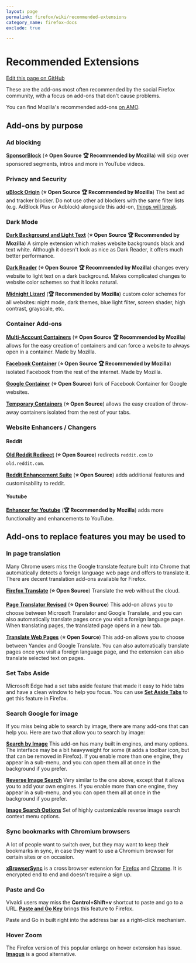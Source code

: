 ```yaml
---
layout: page
permalink: firefox/wiki/recommended-extensions
category_name: firefox-docs
exclude: true

---
```


# Recommended Extensions

[Edit this page on GitHub]({{site.github.repository_url}}/blob/main/{{page.path}})

These are the add-ons most often recommended by the social Firefox community, with a focus on add-ons that don't cause problems.

You can find Mozilla's recommended add-ons [on AMO](https://addons.mozilla.org/firefox/search/?recommended=true&type=extension).

## Add-ons by purpose

### Ad blocking

**[SponsorBlock](https://addons.mozilla.org/firefox/addon/sponsorblock/)** (**⭐ Open Source** **🏆 Recommended by Mozilla**) will skip over sponsored segments, intros and more in YouTube videos.

### Privacy and Security

**[uBlock Origin](https://addons.mozilla.org/firefox/addon/ublock-origin/)** (**⭐ Open Source** **🏆 Recommended by Mozilla**) The best ad and tracker blocker. Do not use other ad blockers with the same filter lists (e.g. AdBlock Plus or Adblock) alongside this add-on, [things will break](https://twitter.com/gorhill/status/1033706103782170625).

### Dark Mode

**[Dark Background and Light Text](https://addons.mozilla.org/firefox/addon/dark-background-light-text/)** (**⭐ Open Source** **🏆 Recommended by Mozilla**) A simple extension which makes website backgrounds black and text white. Although it doesn't look as nice as Dark Reader, it offers much better performance.

**[Dark Reader](https://addons.mozilla.org/firefox/addon/darkreader/)** (**⭐ Open Source** **🏆 Recommended by Mozilla**) changes every website to light text on a dark background. Makes complicated changes to website color schemes so that it looks natural. 

**[Midnight Lizard](https://addons.mozilla.org/en-US/firefox/addon/midnight-lizard-quantum)**  (**🏆 Recommended by Mozilla**) custom color schemes for all websites: night mode, dark themes, blue light filter, screen shader, high contrast, grayscale, etc.

### Container Add-ons

**[Multi-Account Containers](https://addons.mozilla.org/firefox/addon/multi-account-containers/)** (**⭐ Open Source** **🏆 Recommended by Mozilla**) allows for the easy creation of containers and can force a website to always open in a container. Made by Mozilla.

**[Facebook Container](https://addons.mozilla.org/firefox/addon/facebook-container/)** (**⭐ Open Source** **🏆 Recommended by Mozilla**) isolated Facebook from the rest of the internet. Made by Mozilla.

**[Google Container](https://addons.mozilla.org/firefox/addon/google-container/)** (**⭐ Open Source**) fork of Facebook Container for Google websites.

**[Temporary Containers](https://addons.mozilla.org/firefox/addon/temporary-containers/)** (**⭐ Open Source**) allows the easy creation of throw-away containers isolated from the rest of your tabs.


### Website Enhancers / Changers

#### Reddit

**[Old Reddit Redirect](https://addons.mozilla.org/firefox/addon/old-reddit-redirect/)** (**⭐ Open Source**) redirects `reddit.com` to `old.reddit.com`.

**[Reddit Enhancement Suite](https://addons.mozilla.org/firefox/addon/reddit-enhancement-suite/)** (**⭐ Open Source**) adds additional features and customisability to reddit.

#### Youtube

**[Enhancer for Youtube](https://addons.mozilla.org/firefox/addon/enhancer-for-youtube/)** (**🏆 Recommended by Mozilla**) adds more functionality and enhancements to YouTube.

## Add-ons to replace features you may be used to

### In page translation

Many Chrome users miss the Google translate feature built into Chrome that automatically detects a foreign language web page and offers to translate it. There are decent translation add-ons available for Firefox.

**[Firefox Translate](https://addons.mozilla.org/firefox/addon/firefox-translations/)** (**⭐ Open Source**) Translate the web without the cloud.

**[Page Translator Revised](https://addons.mozilla.org/firefox/addon/page-translator-revised/)** (**⭐ Open Source**) This add-on allows you to choose between Microsoft Translator and Google Translate, and you can also automatically translate pages once you visit a foreign language page. When translating pages, the translated page opens in a new tab. 

**[Translate Web Pages](https://addons.mozilla.org/firefox/addon/traduzir-paginas-web/)** (**⭐ Open Source**) This add-on allows you to choose between Yandex and Google Translate. You can also automatically translate pages once you visit a foreign language page, and the extension can also translate selected text on pages.

### Set Tabs Aside

Microsoft Edge had a set tabs aside feature that made it easy to hide tabs and have a clean window to help you focus. You can use **[Set Aside Tabs](https://addons.mozilla.org/firefox/addon/set-aside-tabs/)** to get this feature in Firefox.

### Search Google for image

If you miss being able to search by image, there are many add-ons that can help you. Here are two that allow you to search by image:

**[Search by Image](https://addons.mozilla.org/en-US/firefox/addon/search_by_image/)** This add-on has many built in engines, and many options. The interface may be a bit heavyweight for some (it adds a toolbar icon, but that can be removed in Firefox). If you enable more than one engine, they appear in a sub-menu, and you can open them all at once in the background if you prefer. 

**[Reverse Image Search](https://addons.mozilla.org/en-US/firefox/addon/image-reverse-search/)** Very similar to the one above, except that it allows you to add your own engines. If you enable more than one engine, they appear in a sub-menu, and you can open them all at once in the background if you prefer. 

**[Image Search Options](https://addons.mozilla.org/en-US/firefox/addon/image-search-options/)** Set of highly customizable reverse image search context menu options.

### Sync bookmarks with Chromium browsers

A lot of people want to switch over, but they may want to keep their bookmarks in sync, in case they want to use a Chromium browser for certain sites or on occasion. 

[**xBrowserSync**](https://www.xbrowsersync.org) is a cross browser extension for [Firefox](https://addons.mozilla.org/firefox/addon/xbs/) and [Chrome](https://chrome.google.com/webstore/detail/xbrowsersync/lcbjdhceifofjlpecfpeimnnphbcjgnc). It is encrypted end to end and doesn't require a sign up.

### Paste and Go

Vivaldi users may miss the **Control+Shift+v** shortcut to paste and go to a URL. [**Paste and Go Key**](https://addons.mozilla.org/firefox/addon/paste-and-go-key/) brings this feature to Firefox.

Paste and Go in built right into the address bar as a right-click mechanism.

### Hover Zoom

The Firefox version of this popular enlarge on hover extension has issue. [**Imagus**](https://addons.mozilla.org/firefox/addon/imagus/) is a good alternative.

<!--
Set the front matter:
title = your page title and link name in the navigation
permalink = the url for the page, i.e. example.com/my-awesome-category
category_name = the name of the cateogry you want to use to group posts, you'll need to use the same name on post pages
Save this page in the root directory.
Use the same name for the filename as the permalink, i.e.
permalink: /my-awesome-category/
filename: my-awesome-category.html
-->
